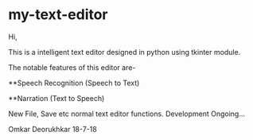 # my-text-editor
Hi,

This is a intelligent text editor designed in python using tkinter module.

The notable features of this editor are-

**Speech Recognition (Speech to Text)

**Narration (Text to Speech)

New File, Save etc normal text editor functions.
Development Ongoing...

Omkar Deorukhkar
18-7-18
